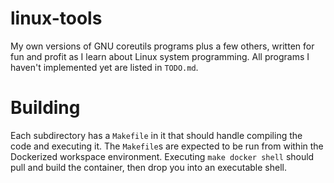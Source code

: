 # linux-tools
My own versions of GNU coreutils programs plus a few others, written for fun and profit as I learn about Linux system programming. All programs I haven't implemented yet are listed in `TODO.md`.

# Building
Each subdirectory has a `Makefile` in it that should handle compiling the code and executing it. The `Makefile`s are
expected to be run from within the Dockerized workspace environment. Executing `make docker shell` should pull and build
the container, then drop you into an executable shell.

